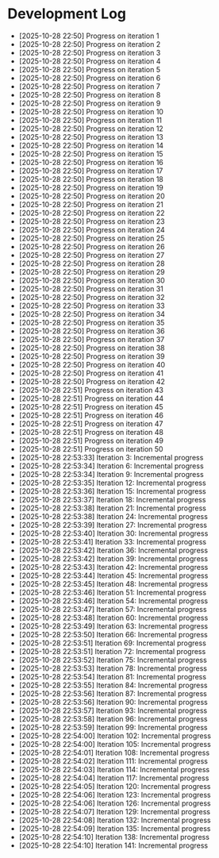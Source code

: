 # Development Log

- [2025-10-28 22:50] Progress on iteration 1
- [2025-10-28 22:50] Progress on iteration 2
- [2025-10-28 22:50] Progress on iteration 3
- [2025-10-28 22:50] Progress on iteration 4
- [2025-10-28 22:50] Progress on iteration 5
- [2025-10-28 22:50] Progress on iteration 6
- [2025-10-28 22:50] Progress on iteration 7
- [2025-10-28 22:50] Progress on iteration 8
- [2025-10-28 22:50] Progress on iteration 9
- [2025-10-28 22:50] Progress on iteration 10
- [2025-10-28 22:50] Progress on iteration 11
- [2025-10-28 22:50] Progress on iteration 12
- [2025-10-28 22:50] Progress on iteration 13
- [2025-10-28 22:50] Progress on iteration 14
- [2025-10-28 22:50] Progress on iteration 15
- [2025-10-28 22:50] Progress on iteration 16
- [2025-10-28 22:50] Progress on iteration 17
- [2025-10-28 22:50] Progress on iteration 18
- [2025-10-28 22:50] Progress on iteration 19
- [2025-10-28 22:50] Progress on iteration 20
- [2025-10-28 22:50] Progress on iteration 21
- [2025-10-28 22:50] Progress on iteration 22
- [2025-10-28 22:50] Progress on iteration 23
- [2025-10-28 22:50] Progress on iteration 24
- [2025-10-28 22:50] Progress on iteration 25
- [2025-10-28 22:50] Progress on iteration 26
- [2025-10-28 22:50] Progress on iteration 27
- [2025-10-28 22:50] Progress on iteration 28
- [2025-10-28 22:50] Progress on iteration 29
- [2025-10-28 22:50] Progress on iteration 30
- [2025-10-28 22:50] Progress on iteration 31
- [2025-10-28 22:50] Progress on iteration 32
- [2025-10-28 22:50] Progress on iteration 33
- [2025-10-28 22:50] Progress on iteration 34
- [2025-10-28 22:50] Progress on iteration 35
- [2025-10-28 22:50] Progress on iteration 36
- [2025-10-28 22:50] Progress on iteration 37
- [2025-10-28 22:50] Progress on iteration 38
- [2025-10-28 22:50] Progress on iteration 39
- [2025-10-28 22:50] Progress on iteration 40
- [2025-10-28 22:50] Progress on iteration 41
- [2025-10-28 22:50] Progress on iteration 42
- [2025-10-28 22:51] Progress on iteration 43
- [2025-10-28 22:51] Progress on iteration 44
- [2025-10-28 22:51] Progress on iteration 45
- [2025-10-28 22:51] Progress on iteration 46
- [2025-10-28 22:51] Progress on iteration 47
- [2025-10-28 22:51] Progress on iteration 48
- [2025-10-28 22:51] Progress on iteration 49
- [2025-10-28 22:51] Progress on iteration 50
- [2025-10-28 22:53:33] Iteration 3: Incremental progress
- [2025-10-28 22:53:34] Iteration 6: Incremental progress
- [2025-10-28 22:53:34] Iteration 9: Incremental progress
- [2025-10-28 22:53:35] Iteration 12: Incremental progress
- [2025-10-28 22:53:36] Iteration 15: Incremental progress
- [2025-10-28 22:53:37] Iteration 18: Incremental progress
- [2025-10-28 22:53:38] Iteration 21: Incremental progress
- [2025-10-28 22:53:38] Iteration 24: Incremental progress
- [2025-10-28 22:53:39] Iteration 27: Incremental progress
- [2025-10-28 22:53:40] Iteration 30: Incremental progress
- [2025-10-28 22:53:41] Iteration 33: Incremental progress
- [2025-10-28 22:53:42] Iteration 36: Incremental progress
- [2025-10-28 22:53:42] Iteration 39: Incremental progress
- [2025-10-28 22:53:43] Iteration 42: Incremental progress
- [2025-10-28 22:53:44] Iteration 45: Incremental progress
- [2025-10-28 22:53:45] Iteration 48: Incremental progress
- [2025-10-28 22:53:46] Iteration 51: Incremental progress
- [2025-10-28 22:53:46] Iteration 54: Incremental progress
- [2025-10-28 22:53:47] Iteration 57: Incremental progress
- [2025-10-28 22:53:48] Iteration 60: Incremental progress
- [2025-10-28 22:53:49] Iteration 63: Incremental progress
- [2025-10-28 22:53:50] Iteration 66: Incremental progress
- [2025-10-28 22:53:51] Iteration 69: Incremental progress
- [2025-10-28 22:53:51] Iteration 72: Incremental progress
- [2025-10-28 22:53:52] Iteration 75: Incremental progress
- [2025-10-28 22:53:53] Iteration 78: Incremental progress
- [2025-10-28 22:53:54] Iteration 81: Incremental progress
- [2025-10-28 22:53:55] Iteration 84: Incremental progress
- [2025-10-28 22:53:56] Iteration 87: Incremental progress
- [2025-10-28 22:53:56] Iteration 90: Incremental progress
- [2025-10-28 22:53:57] Iteration 93: Incremental progress
- [2025-10-28 22:53:58] Iteration 96: Incremental progress
- [2025-10-28 22:53:59] Iteration 99: Incremental progress
- [2025-10-28 22:54:00] Iteration 102: Incremental progress
- [2025-10-28 22:54:00] Iteration 105: Incremental progress
- [2025-10-28 22:54:01] Iteration 108: Incremental progress
- [2025-10-28 22:54:02] Iteration 111: Incremental progress
- [2025-10-28 22:54:03] Iteration 114: Incremental progress
- [2025-10-28 22:54:04] Iteration 117: Incremental progress
- [2025-10-28 22:54:05] Iteration 120: Incremental progress
- [2025-10-28 22:54:06] Iteration 123: Incremental progress
- [2025-10-28 22:54:06] Iteration 126: Incremental progress
- [2025-10-28 22:54:07] Iteration 129: Incremental progress
- [2025-10-28 22:54:08] Iteration 132: Incremental progress
- [2025-10-28 22:54:09] Iteration 135: Incremental progress
- [2025-10-28 22:54:10] Iteration 138: Incremental progress
- [2025-10-28 22:54:10] Iteration 141: Incremental progress
